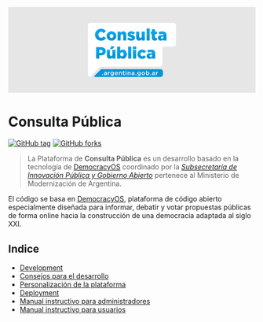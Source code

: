 ![Consulta Pública Argentina](/docs/consulta-publica-header.png?raw=true "Consulta Pública Argentina")

# Consulta Pública
 [![GitHub tag](https://img.shields.io/github/tag/datosgobar/consulta-publica.svg?style=flat-square)](https://GitHub.com/datosgobar/consulta-publica/tags) 
[![GitHub forks](https://img.shields.io/github/forks/datosgobar/consulta-publica.svg?style=flat-square&label=Fork&maxAge=2592000)](https://GitHub.com/datosgobar/consulta-publica/network/)

> La Plataforma de **Consulta Pública** es un desarrollo basado en la tecnología de [DemocracyOS](https://github.com/DemocracyOS/democracyos) coordinado por la *[Subsecretaría de Innovación Pública y Gobierno Abierto](https://www.argentina.gob.ar/modernizacion/gobiernoabierto)* pertenece al Ministerio de Modernización de Argentina.

El código se basa en [DemocracyOS](https://github.com/DemocracyOS/democracyos), plataforma de código abierto especialmente diseñada para informar, debatir y votar propuestas públicas de forma online hacia la construcción de una democracia adaptada al siglo XXI.


## Indice

- [Development](/docs/development.md)
- [Consejos para el desarrollo](/docs/consejos-dev.md)
- [Personalización de la plataforma](/docs/personalizacion.md)
- [Deployment](/docs/deployment.md)
- [Manual instructivo para administradores](/docs/manual-admin.md)
- [Manual instructivo para usuarios](/docs/manual-usuarios.md)
